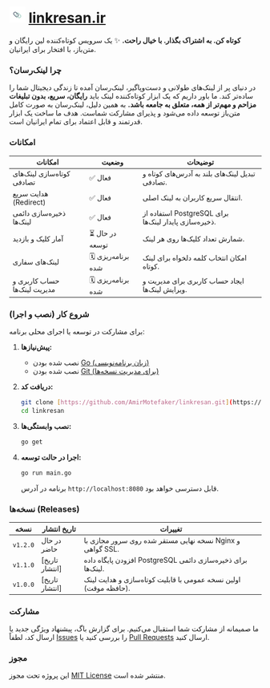 # <img src="assets/logo-small.png" alt="Linkresan Logo" width="32" height="32"> [linkresan.ir](https://linkresan.ir)

**کوتاه کن. به اشتراک بگذار. با خیال راحت.** ✨ یک سرویس کوتاه‌کننده لین رایگان و متن‌باز، با افتخار برای ایرانیان.

### چرا لینک‌رسان؟

در دنیای پر از لینک‌های طولانی و دست‌وپاگیر، لینک‌رسان آمده تا زندگی دیجیتال شما را ساده‌تر کند. ما باور داریم که یک ابزار کوتاه‌کننده لینک باید **رایگان، سریع، بدون تبلیغات مزاحم و مهم‌تر از همه، متعلق به جامعه باشد.** به همین دلیل، لینک‌رسان به صورت کامل متن‌باز توسعه داده می‌شود و پذیرای مشارکت شماست. هدف ما ساخت یک ابزار قدرتمند و قابل اعتماد برای تمام ایرانیان است.

### امکانات

| امکانات                       | وضعیت         | توضیحات                                                     |
| ----------------------------- | ------------- | ------------------------------------------------------------ |
| کوتاه‌سازی لینک‌های تصادفی    | ✅ فعال       | تبدیل لینک‌های بلند به آدرس‌های کوتاه و تصادفی.          |
| هدایت سریع (Redirect)        | ✅ فعال       | انتقال سریع کاربران به لینک اصلی.                          |
| ذخیره‌سازی دائمی لینک‌ها       | ✅ فعال       | استفاده از PostgreSQL برای ذخیره‌سازی پایدار لینک‌ها.       |
| آمار کلیک و بازدید           | ⏳ در حال توسعه | شمارش تعداد کلیک‌ها روی هر لینک.                            |
| لینک‌های سفاری               | 🗓️ برنامه‌ریزی شده | امکان انتخاب کلمه دلخواه برای لینک کوتاه.                |
| حساب کاربری و مدیریت لینک‌ها | 🗓️ برنامه‌ریزی شده | ایجاد حساب کاربری برای مدیریت و ویرایش لینک‌ها.             |

### شروع کار (نصب و اجرا)

برای مشارکت در توسعه یا اجرای محلی برنامه:

1.  **پیش‌نیازها:**
    -   نصب شده بودن [Go (زبان برنامه‌نویسی)](https://go.dev/)
    -   نصب شده بودن [Git (برای مدیریت نسخه‌ها)](https://git-scm.com/)

2.  **دریافت کد:**
    ```bash
    git clone [https://github.com/AmirMotefaker/linkresan.git](https://github.com/AmirMotefaker/linkresan.git)
    cd linkresan
    ```
3.  **نصب وابستگی‌ها:**
    ```bash
    go get
    ```
4.  **اجرا در حالت توسعه:**
    ```bash
    go run main.go
    ```

    برنامه در آدرس `http://localhost:8080` قابل دسترسی خواهد بود.

### نسخه‌ها (Releases)

| نسخه    | تاریخ انتشار | تغییرات                                                                 |
| ------- | ----------- | ----------------------------------------------------------------------- |
| `v1.2.0` | در حال حاضر   | نسخه نهایی مستقر شده روی سرور مجازی با Nginx و گواهی SSL.         |
| `v1.1.0` | [تاریخ انتشار] | افزودن پایگاه داده PostgreSQL برای ذخیره‌سازی دائمی لینک‌ها.          |
| `v1.0.0` | [تاریخ انتشار] | اولین نسخه عمومی با قابلیت کوتاه‌سازی و هدایت لینک (حافظه موقت). |

### مشارکت

ما صمیمانه از مشارکت شما استقبال می‌کنیم. برای گزارش باگ، پیشنهاد ویژگی جدید یا ارسال کد، لطفاً [Issues](https://github.com/AmirMotefaker/linkresan/issues) را بررسی کنید یا [Pull Requests](https://github.com/AmirMotefaker/linkresan/pulls) ارسال کنید.

### مجوز

این پروژه تحت مجوز [MIT License](LICENSE) منتشر شده است.
